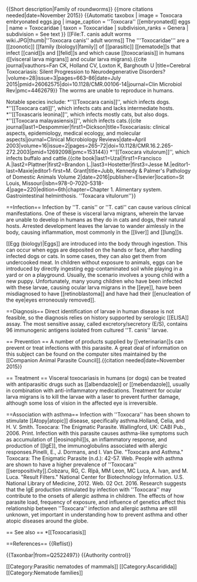 {{Short description|Family of roundworms}}
{{more citations needed|date=November 2015}}
{{Automatic taxobox 
| image = Toxocara embryonated eggs.jpg
| image_caption = ''Toxocara'' [[embryonated]] eggs 
| name = Toxocaridae
| taxon = Toxocaridae
| subdivision_ranks = Genera
| subdivision = See text
}}
[[File:T. canis adult worms wiki.JPG|thumb|''Toxocara canis'' adult worms]]
The '''Toxocaridae''' are a [[zoonotic]] [[family (biology)|family]] of [[parasitic]] [[nematode]]s that infect [[canid]]s and [[felid]]s and which cause [[toxocariasis]] in humans ([[visceral larva migrans]] and ocular larva migrans).<ref name=Fan2015>{{cite journal|vauthors=Fan CK, Holland CV, Loxton K, Barghouth U |title=Cerebral Toxocariasis: Silent Progression to Neurodegenerative Disorders?|volume=28|issue=3|pages=663–86|date=July 2015|pmid=26062575|doi=10.1128/CMR.00106-14|journal=Clin Microbiol Rev|pmc=4462679}}</ref> The worms are unable to reproduce in humans.

Notable species include:
*''[[Toxocara canis]]'', which infects dogs. 
*''[[Toxocara cati]]'', which infects cats and lacks intermediate hosts.
*''[[Toxascaris leonina]]'', which infects mostly cats, but also dogs.
*''[[Toxocara malayasiensis]]'', which infects cats.<ref name="Despommier 2003">{{cite journal|last1=Despommier|first1=Dickson|title=Toxocariasis: clinical aspects, epidemiology, medical ecology, and molecular aspects|journal=Clinical Microbiology Reviews|date=April 2003|volume=16|issue=2|pages=265–72|doi=10.1128/CMR.16.2.265-272.2003|pmid=12692098|pmc=153144}}</ref>
*''[[Toxocara vitulorum]]'', which infects buffalo and cattle.<ref name="Jubb 2016">{{cite book|last1=Uzal|first1=Francisco A.|last2=Plattner|first2=Brandon L.|last3=Hostetter|first3=Jesse M.|editor1-last=Maxie|editor1-first=M. Grant|title=Jubb, Kennedy & Palmer's Pathology of Domestic Animals Volume 2|date=2016|publisher=Elsevier|location=St Louis, Missouri|isbn=978-0-7020-5318-4|page=220|edition=6th|chapter=Chapter 1. Alimentary system. Gastrointestinal helminthosis. ''Toxacara vitulorum''}}</ref>

==Infection==
Infection by ''T. canis'' or ''T. cati'' can cause various clinical manifestations.  One of these is visceral larva migrans, wherein the larvae are unable to develop in humans as they do in cats and dogs, their natural hosts.  Arrested development leaves the larvae to wander aimlessly in the body, causing inflammation, most commonly in the [[liver]] and [[lung]]s.

[[Egg (biology)|Eggs]] are introduced into the body through ingestion. This can occur when eggs are deposited on the hands or face, after handling infected dogs or cats. In some cases, they can also get them from undercooked meat. In children without exposure to animals, eggs can be introduced by directly ingesting egg-contaminated soil while playing in a yard or on a playground. Usually, the scenario involves a young child with a new puppy. Unfortunately, many young children who have been infected with these larvae, causing ocular larva migrans in the [[eye]], have been misdiagnosed to have [[retinoblastoma]] and have had their [[enucleation of the eye|eyes erroneously removed]].

==Diagnosis==
Direct identification of larvae in human disease is not feasible, so the diagnosis relies on history supported by serologic [[ELISA]] assay. The most sensitive assay, called excretory/secretory (E/S), contains 96 immunogenic antigens isolated from cultured ''T. canis'' larvae.

== Prevention ==
A number of products supplied by [[veterinarian]]s can prevent or treat infections with this parasite.  A great deal of information on this subject can be found on the computer sites maintained by the [[Companion Animal Parasite Council]].{{citation needed|date=November 2015}}

== Treatment ==
Visceral toxocariasis in humans (or dogs) can be treated with antiparasitic drugs such as [[albendazole]] or [[mebendazole]], usually in combination with anti-inflammatory medications. Treatment for ocular larva migrans is to kill the larvae with a laser to prevent further damage, although some loss of vision in the affected eye is irreversible.

==Association with asthma==
Infection with ''Toxocara'' has been shown to stimulate [[Atopy|atopic]] disease, specifically asthma.<ref name="Holland 2006">Holland, Celia, and H. V. Smith. Toxocara: The Enigmatic Parasite. Wallingford, UK: CABI Pub., 2006. Print.</ref> Infection with this parasite causes asthma-like symptoms  such as accumulation of [[eosinophil]]s, an inflammatory response, and production of [[IgE]], the immunoglobulins associated with allergic responses.<ref>Pinelli, E., J. Dormans, and I. Van Die. "Toxocara and Asthma." Toxocara: The Enigmatic Parasite (n.d.): 42-57. Web.</ref> People with asthma are shown to have a higher prevalence of ''Toxocara'' [[seropositivity]].<ref>Cobzaru, RG, C. Rîpă, MM Leon, MC Luca, A. Ivan, and M. Luca. "Result Filters." National Center for Biotechnology Information. U.S. National Library of Medicine, 2012. Web. 02 Oct. 2016.</ref> Research suggests that the IgE production stimulated by infection with ''Toxocara'' may contribute to the onsets of allergic asthma in children.<ref name="Holland 2006"/> The effects of how parasite load, frequency of exposure, and influence of genetics affect this relationship between ''Toxocara'' infection and allergic asthma are still unknown, yet important in understanding how to prevent asthma and other atopic diseases around the globe.<ref name="Holland 2006"/>

== See also ==
*[[Toxocariasis]]

==References==
{{Reflist}}

{{Taxonbar|from=Q2522497}}
{{Authority control}}

[[Category:Parasitic nematodes of mammals]]
[[Category:Ascaridida]]
[[Category:Nematode families]]